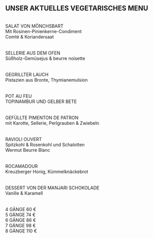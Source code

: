 ## UNSER AKTUELLES VEGETARISCHES MENU
<br>
SALAT VON MÖNCHSBART<br>
Mit Rosinen-Pinienkerne-Condiment<br>
Comté & Koriandersaat<br>
 <br>
<br>
SELLERIE AUS DEM OFEN <br>
Süßholz-Gemüsejus & beurre noisette<br>
<br>
 <br>
GEGRILLTER LAUCH<br>
Pistazien aus Bronte, Thymianemulsion<br>
 <br>
<br>
POT AU FEU <br>
TOPINAMBUR UND GELBER BETE  <br>
<br>
  <br>
GEFÜLLTE PIMENTON DE PATRON <br>
mit Karotte, Sellerie, Perlgrauben & Zwiebeln<br>
 <br>
 <br>
RAVIOLI OUVERT <br>
Spitzkohl & Rosenkohl und Schalotten <br>
Wermut Beurre Blanc<br>
 <br>
<br>
ROCAMADOUR<br>
Kreuzberger Honig, Kümmelknäckebrot<br>
 <br>
 <br>
DESSERT VON DER MANJARI SCHOKOLADE <br>
Vanille & Karamell<br>
<br>
<br>
4 GÄNGE 60 € <br>
5 GÄNGE 74 €  <br>
6 GÄNGE 86 € <br>
7 GÄNGE 98 € <br>
8 GÄNGE 110 €<br>

